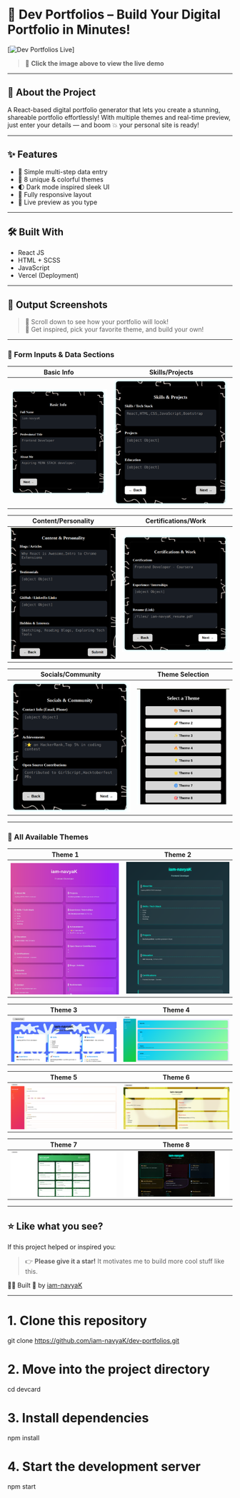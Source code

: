 # 🚀 Dev Portfolios – Build Your Digital Portfolio in Minutes!

[![Dev Portfolios Live](https://dev-portfolios-one.vercel.app)]

> 🔗 **Click the image above to view the live demo**

---

## 🧠 About the Project

A React-based digital portfolio generator that lets you create a stunning, shareable portfolio effortlessly! With multiple themes and real-time preview, just enter your details — and boom 💥 your personal site is ready!

---

## ✨ Features

- 🎯 Simple multi-step data entry
- 🎨 8 unique & colorful themes
- 🌓 Dark mode inspired sleek UI
- 📱 Fully responsive layout
- 🔄 Live preview as you type

---

## 🛠️ Built With

- React JS
- HTML + SCSS
- JavaScript
- Vercel (Deployment)

---

## 📸 Output Screenshots

> 🔽 Scroll down to see how your portfolio will look!  
> 🎉 Get inspired, pick your favorite theme, and build your own!

---

### 🧾 Form Inputs & Data Sections

| Basic Info | Skills/Projects |
|------------|------------------|
| ![basic-info](./output-dev-portfolios/basic-info.png) | ![skills-projects](./output-dev-portfolios/skills-projects.png) |

| Content/Personality | Certifications/Work |
|----------------------|----------------------|
| ![content](./output-dev-portfolios/content-personality.png) | ![certs](./output-dev-portfolios/certifications-work.png) |

| Socials/Community | Theme Selection |
|------------------|------------------|
| ![socials](./output-dev-portfolios/socials-community.png) | ![select-theme](./output-dev-portfolios/select%20a%20theme.png) |

---

### 🎨 All Available Themes

| Theme 1 | Theme 2 |
|--------|--------|
| ![](./output-dev-portfolios/theme1.png) | ![](./output-dev-portfolios/theme2.png) |

| Theme 3 | Theme 4 |
|--------|--------|
| ![](./output-dev-portfolios/theme3.png) | ![](./output-dev-portfolios/theme4.png) |

| Theme 5 | Theme 6 |
|--------|--------|
| ![](./output-dev-portfolios/theme5.png) | ![](./output-dev-portfolios/theme6.png) |

| Theme 7 | Theme 8 |
|--------|--------|
| ![](./output-dev-portfolios/theme7.png) | ![](./output-dev-portfolios/theme8.png) |

---

## ⭐ Like what you see?

If this project helped or inspired you:

> 👉 **Please give it a star!** It motivates me to build more cool stuff like this.

🧑‍💻 Built 💙 by [iam-navyaK](https://github.com/iam-navyaK)

---

# 1. Clone this repository
git clone https://github.com/iam-navyaK/dev-portfolios.git

# 2. Move into the project directory
cd devcard

# 3. Install dependencies
npm install

# 4. Start the development server
npm start
